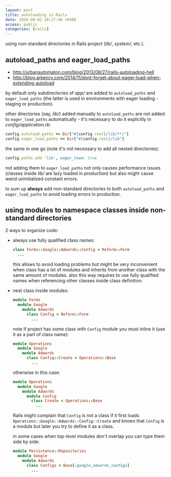 ```yaml
---
layout: post
title: autoloading in Rails
date: 2016-09-02 18:27:48 +0300
access: public
categories: [rails]
---
```


using non-standard directories in Rails project (_lib/_, _system/_, etc.).

<!-- more -->

## autoload_paths and eager_load_paths

- <http://urbanautomaton.com/blog/2013/08/27/rails-autoloading-hell>
- <http://blog.arkency.com/2014/11/dont-forget-about-eager-load-when-extending-autoload>

by default only subdirectories of _app/_ are added to `autoload_paths` and
`eager_load_paths` (the latter is used in environments with eager loading -
staging or production).

other directories (say, _lib/_) added manually to `autoload_paths` are not
added to `eager_load_paths` automatically - it's necessary to do it explicitly
in _config/application.rb_:

```ruby
config.autoload_paths += Dir["#{config.root}/lib/**/"]
config.eager_load_paths += Dir["#{config.root}/lib"]
```

the same in one go (note it's not necessary to add all nested directories):

```ruby
config.paths.add 'lib', eager_load: true
```

not adding them to `eager_load_paths` not only causes performance issues
(classes inside _lib/_ are lazy loaded in production) but also might cause
weird uninitialized constant errors.

to sum up **always** add non-standard directories to both `autoload_paths`
and `eager_load_paths` to avoid loading errors in production.

## using modules to namespace classes inside non-standard directories

2 ways to organize code:

- always use fully qualified class names:

  ```ruby
  class Forms::Google::Adwords::Config < Reform::Form
    ...
  ```

  this allows to avoid loading problems but might be very inconvenient when
  class has a lot of modules and inherits from another class with the same
  amount of modules. also this way requires to use fully qualified names
  when referencing other classes inside class definition.

- nest class inside modules:

  ```ruby
  module Forms
    module Google
      module Adwords
        class Config < Reform::Form
          ...
  ```

  note if project has some class with `Config` module you must inline it
  (use it as a part of class name):

  ```ruby
  module Operations
    module Google
      module Adwords
        class Config::Create < Operations::Base
          ...
  ```

  otherwise in this case:

  ```ruby
  module Operations
    module Google
      module Adwords
        module Config
          class Create < Operations::Base
            ...
  ```

  Rails might complain that `Config` is not a class if it first
  loads `Operations::Google::Adwords::Config::Create` and knows that
  `Config` is a module but later you try to define it as a class.

  in some cases when top-level modules don't overlap you can type them
  side by side:

  ```ruby
  module Persistence::Repositories
    module Google
      module Adwords
        class Configs < Base[:google_adwords_configs]
          ...
  ```
